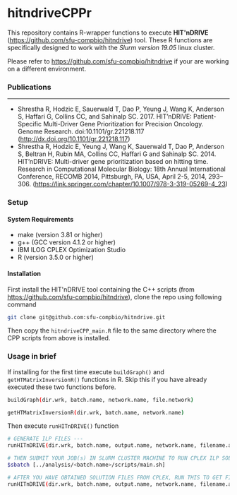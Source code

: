 # hitndriveCPPr

This repository contains R-wrapper functions to execute **HIT'nDRIVE** (<https://github.com/sfu-compbio/hitndrive>) tool. These R functions are specifically designed to work with the *Slurm version 19.05* linux cluster.

Please refer to <https://github.com/sfu-compbio/hitndrive> if your are working on a different environment.

### Publications
----
- Shrestha R, Hodzic E, Sauerwald T, Dao P, Yeung J, Wang K, Anderson S, Haffari G, Collins CC, and Sahinalp SC. 2017. HIT’nDRIVE: Patient-Specific Multi-Driver Gene Prioritization for Precision Oncology. Genome Research. doi:10.1101/gr.221218.117 (http://dx.doi.org/10.1101/gr.221218.117)
- Shrestha R, Hodzic E, Yeung J, Wang K, Sauerwald T, Dao P, Anderson S, Beltran H, Rubin MA, Collins CC, Haffari G and Sahinalp SC. 2014. HIT’nDRIVE: Multi-driver gene prioritization based on hitting time. Research in Computational Molecular Biology: 18th Annual International Conference, RECOMB 2014, Pittsburgh, PA, USA, April 2-5, 2014, 293–306. (https://link.springer.com/chapter/10.1007/978-3-319-05269-4_23)



### Setup
#### System Requirements
- make (version 3.81 or higher)
- g++ (GCC version 4.1.2 or higher)
- IBM ILOG CPLEX Optimization Studio
- R (version 3.5.0 or higher)

#### Installation
First install the HIT'nDRIVE tool containing the C++ scripts (from <https://github.com/sfu-compbio/hitndrive>), clone the repo using following command
```sh
git clone git@github.com:sfu-compbio/hitndrive.git
```
Then copy the `hitndriveCPP_main.R` file to the same directory where the CPP scripts from above is installed.

### Usage in brief
If installing for the first time execute `buildGraph()` and `getHTMatrixInversionR()` functions in R. Skip this if you have already executed these two functions before.
```sh
buildGraph(dir.wrk, batch.name, network.name, file.network)

getHTMatrixInversionR(dir.wrk, batch.name, network.name)
```

Then execute `runHITnDRIVE()` function 
```sh
# GENERATE ILP FILES ---
runHITnDRIVE(dir.wrk, batch.name, output.name, network.name, filename.alteration, filename.outlier, generateILP=TRUE)

# THEN SUBMIT YOUR JOB(s) IN SLURM CLUSTER MACHINE TO RUN CPLEX ILP SOLVER ---
$sbatch [../analysis/<batch.name>/scripts/main.sh]

# AFTER YOU HAVE OBTAINED SOLUTION FILES FROM CPLEX, RUN THIS TO GET FINAL DRIVER GENES ---
runHITnDRIVE(dir.wrk, batch.name, output.name, network.name, filename.alteration, filename.outlier, generateILP=FALSE)
```